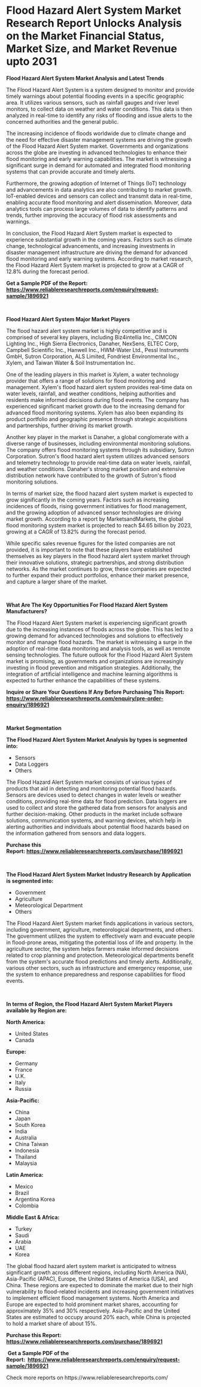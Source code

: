<p><h1>Flood Hazard Alert System Market Research Report Unlocks Analysis on the Market Financial Status, Market Size, and Market Revenue upto 2031</h1></p><p><strong>Flood Hazard Alert System Market Analysis and Latest Trends</strong></p>
<p><p>The Flood Hazard Alert System is a system designed to monitor and provide timely warnings about potential flooding events in a specific geographic area. It utilizes various sensors, such as rainfall gauges and river level monitors, to collect data on weather and water conditions. This data is then analyzed in real-time to identify any risks of flooding and issue alerts to the concerned authorities and the general public.</p><p>The increasing incidence of floods worldwide due to climate change and the need for effective disaster management systems are driving the growth of the Flood Hazard Alert System market. Governments and organizations across the globe are investing in advanced technologies to enhance their flood monitoring and early warning capabilities. The market is witnessing a significant surge in demand for automated and integrated flood monitoring systems that can provide accurate and timely alerts.</p><p>Furthermore, the growing adoption of Internet of Things (IoT) technology and advancements in data analytics are also contributing to market growth. IoT-enabled devices and sensors can collect and transmit data in real-time, enabling accurate flood monitoring and alert dissemination. Moreover, data analytics tools can process large volumes of data to identify patterns and trends, further improving the accuracy of flood risk assessments and warnings.</p><p>In conclusion, the Flood Hazard Alert System market is expected to experience substantial growth in the coming years. Factors such as climate change, technological advancements, and increasing investments in disaster management infrastructure are driving the demand for advanced flood monitoring and early warning systems. According to market research, the Flood Hazard Alert System market is projected to grow at a CAGR of 12.8% during the forecast period.</p></p>
<p><strong>Get a Sample PDF of the Report:&nbsp; <a href="https://www.reliableresearchreports.com/enquiry/request-sample/1896921">https://www.reliableresearchreports.com/enquiry/request-sample/1896921</a></strong></p>
<p>&nbsp;</p>
<p><strong>Flood Hazard Alert System Major Market Players</strong></p>
<p><p>The flood hazard alert system market is highly competitive and is comprised of several key players, including Biz4intellia Inc., CIMCON Lighting Inc., High Sierra Electronics, Danaher, NexSens, ELTEC Corp, Campbell Scientific Inc., Hanwell Inc., HWM-Water Ltd., Pessl Instruments GmbH, Sutron Corporation, ALS Limited, Fondriest Environmental Inc., Xylem, and Taiwan Water & Soil Instrumentation Inc. </p><p>One of the leading players in this market is Xylem, a water technology provider that offers a range of solutions for flood monitoring and management. Xylem's flood hazard alert system provides real-time data on water levels, rainfall, and weather conditions, helping authorities and residents make informed decisions during flood events. The company has experienced significant market growth due to the increasing demand for advanced flood monitoring systems. Xylem has also been expanding its product portfolio and geographic presence through strategic acquisitions and partnerships, further driving its market growth. </p><p>Another key player in the market is Danaher, a global conglomerate with a diverse range of businesses, including environmental monitoring solutions. The company offers flood monitoring systems through its subsidiary, Sutron Corporation. Sutron's flood hazard alert system utilizes advanced sensors and telemetry technology to provide real-time data on water levels, rainfall, and weather conditions. Danaher's strong market position and extensive distribution network have contributed to the growth of Sutron's flood monitoring solutions.</p><p>In terms of market size, the flood hazard alert system market is expected to grow significantly in the coming years. Factors such as increasing incidences of floods, rising government initiatives for flood management, and the growing adoption of advanced sensor technologies are driving market growth. According to a report by MarketsandMarkets, the global flood monitoring system market is projected to reach $4.65 billion by 2023, growing at a CAGR of 13.82% during the forecast period.</p><p>While specific sales revenue figures for the listed companies are not provided, it is important to note that these players have established themselves as key players in the flood hazard alert system market through their innovative solutions, strategic partnerships, and strong distribution networks. As the market continues to grow, these companies are expected to further expand their product portfolios, enhance their market presence, and capture a larger share of the market.</p></p>
<p>&nbsp;</p>
<p><strong>What Are The Key Opportunities For Flood Hazard Alert System Manufacturers?</strong></p>
<p><p>The Flood Hazard Alert System market is experiencing significant growth due to the increasing instances of floods across the globe. This has led to a growing demand for advanced technologies and solutions to effectively monitor and manage flood hazards. The market is witnessing a surge in the adoption of real-time data monitoring and analysis tools, as well as remote sensing technologies. The future outlook for the Flood Hazard Alert System market is promising, as governments and organizations are increasingly investing in flood prevention and mitigation strategies. Additionally, the integration of artificial intelligence and machine learning algorithms is expected to further enhance the capabilities of these systems.</p></p>
<p><strong>Inquire or Share Your Questions If Any Before Purchasing This Report: <a href="https://www.reliableresearchreports.com/enquiry/pre-order-enquiry/1896921">https://www.reliableresearchreports.com/enquiry/pre-order-enquiry/1896921</a></strong></p>
<p>&nbsp;</p>
<p><strong>Market Segmentation</strong></p>
<p><strong>The Flood Hazard Alert System Market Analysis by types is segmented into:</strong></p>
<p><ul><li>Sensors</li><li>Data Loggers</li><li>Others</li></ul></p>
<p><p>The Flood Hazard Alert System market consists of various types of products that aid in detecting and monitoring potential flood hazards. Sensors are devices used to detect changes in water levels or weather conditions, providing real-time data for flood prediction. Data loggers are used to collect and store the gathered data from sensors for analysis and further decision-making. Other products in the market include software solutions, communication systems, and warning devices, which help in alerting authorities and individuals about potential flood hazards based on the information gathered from sensors and data loggers.</p></p>
<p><strong>Purchase this Report:&nbsp;<a href="https://www.reliableresearchreports.com/purchase/1896921">https://www.reliableresearchreports.com/purchase/1896921</a></strong></p>
<p>&nbsp;</p>
<p><strong>The Flood Hazard Alert System Market Industry Research by Application is segmented into:</strong></p>
<p><ul><li>Government</li><li>Agriculture</li><li>Meteorological Department</li><li>Others</li></ul></p>
<p><p>The Flood Hazard Alert System market finds applications in various sectors, including government, agriculture, meteorological departments, and others. The government utilizes the system to effectively warn and evacuate people in flood-prone areas, mitigating the potential loss of life and property. In the agriculture sector, the system helps farmers make informed decisions related to crop planning and protection. Meteorological departments benefit from the system's accurate flood predictions and timely alerts. Additionally, various other sectors, such as infrastructure and emergency response, use the system to enhance preparedness and response capabilities for flood events.</p></p>
<p>&nbsp;</p>
<p><strong>In terms of Region, the Flood Hazard Alert System Market Players available by Region are:</strong></p>
<p>
    <p> <strong> North America: </strong>
        <ul>
            <li>United States</li>
            <li>Canada</li>
        </ul>
        </p> 
    <p> <strong> Europe: </strong>
        <ul>
            <li>Germany</li>
            <li>France</li>
            <li>U.K.</li>
            <li>Italy</li>
            <li>Russia</li>
        </ul>
        </p> 
    <p> <strong> Asia-Pacific: </strong>
        <ul>
            <li>China</li>
            <li>Japan</li>
            <li>South Korea</li>
            <li>India</li>
            <li>Australia</li>
            <li>China Taiwan</li>
            <li>Indonesia</li>
            <li>Thailand</li>
            <li>Malaysia</li>
        </ul>
        </p> 
    <p> <strong> Latin America: </strong>
        <ul>
            <li>Mexico</li>
            <li>Brazil</li>
            <li>Argentina Korea</li>
            <li>Colombia</li>
        </ul>
        </p> 
    <p> <strong> Middle East & Africa: </strong>
        <ul>
            <li>Turkey</li>
            <li>Saudi</li>
            <li>Arabia</li>
            <li>UAE</li>
            <li>Korea</li>
        </ul>
    </p>
    </p>
<p><p>The global flood hazard alert system market is anticipated to witness significant growth across different regions, including North America (NA), Asia-Pacific (APAC), Europe, the United States of America (USA), and China. These regions are expected to dominate the market due to their high vulnerability to flood-related incidents and increasing government initiatives to implement efficient flood management systems. North America and Europe are expected to hold prominent market shares, accounting for approximately 35% and 30% respectively. Asia-Pacific and the United States are estimated to occupy around 20% each, while China is projected to hold a market share of about 15%.</p></p>
<p><strong>Purchase this Report: <a href="https://www.reliableresearchreports.com/purchase/1896921">https://www.reliableresearchreports.com/purchase/1896921</a></strong></p>
<p>&nbsp;<strong>Get a Sample PDF of the Report:&nbsp;&nbsp;<a href="https://www.reliableresearchreports.com/enquiry/request-sample/1896921">https://www.reliableresearchreports.com/enquiry/request-sample/1896921</a></strong></p>
<p><strong></strong></p>
<p>Check more reports on https://www.reliableresearchreports.com/</p>